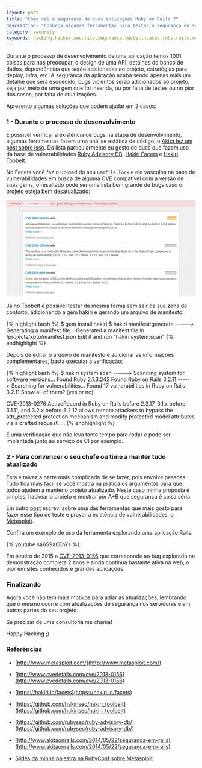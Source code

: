 ```yaml
---
layout: post
title: "Como vai a segurança de suas aplicações Ruby on Rails ?"
description: "Conheça algumas ferramentas para testar a segurança de suas aplicações rails"
category: security
keywords: hacking,hacker,security,segurança,teste,invasão,ruby,rails,metasploit,hakiri
---
```


Durante o processo de desenvolvimento de uma aplicação temos 1001 coisas
para nos preocupar, o design de uma API, detalhes do banco de dados, 
dependências que serão adicionadas ao projeto, estratégias para deploy, 
infra, etc. A segurança da aplicação acaba sendo apenas mais um detalhe 
que será esquecido, bugs violentos serão adicionados ao projeto, seja 
por meio de uma gem que foi inserida, ou por falta de testes ou no pior 
dos casos, por falta de atualizações.

Apresento algumas soluções que podem ajudar em 2 casos:

### 1 - Durante o processo de desenvolvimento

É possível verificar a existência de bugs na etapa de desenvolvimento,
algumas ferramentas fazem uma análise estática de código, o [Akita fez um
post sobre isso](http://www.akitaonrails.com/2014/05/22/seguranca-em-rails). Da lista particularmente eu gosto de duas que fazem uso da
base de vulnerabilidades [Ruby Advisory DB](https://github.com/rubysec/ruby-advisory-db/), [Hakiri Facets](https://hakiri.io/facets) e [Hakiri Toobelt](https://github.com/hakirisec/hakiri_toolbelt).

No Facets você faz o upload do seu `Gemfile.lock` e ele vasculha na base de
vulnerabilidades em busca de alguma CVE compatível com a versão de suas gems, o
resultado pode ser uma lista bem grande de bugs caso o projeto esteja bem desatualizado:

![Hakiri Facets result](/images/hakiri.png)

Já no Toobelt é possível testar da mesma forma sem sair da sua zona de conforto,
adicionando a gem hakiri e gerando um arquivo de manifesto:

{% highlight bash %}
$ gem install hakiri
$ hakiri manifest:generate
-----> Generating a manifest file...
       Generated a manifest file in /projects/xpto/manifest.json
       Edit it and run "hakiri system:scan"
{% endhighlight %}

Depois de editar o arquivo de manifesto e adicionar as informações complementares,
basta executar a verificação:

{% highlight bash %}
$ hakiri system:scan
-----> Scanning system for software versions...
       Found Ruby 2.1.3.242
       Found Ruby on Rails 3.2.11
-----> Searching for vulnerabilities...
       Found 17 vulnerabilities in Ruby on Rails 3.2.11
      Show all of them? (yes or no)

CVE-2013-0276
ActiveRecord in Ruby on Rails before 2.3.17, 3.1.x before 3.1.11, and
3.2.x before 3.2.12 allows remote attackers to bypass the 
attr_protected protection mechanism and modify protected model 
attributes via a crafted request.
...
{% endhighlight %}

É uma verificação que não leva tanto tempo para rodar e pode ser implantada
junto ao serviço de CI por exemplo.

### 2 - Para convencer o seu chefe ou time a manter tudo atualizado

Esta é talvez a parte mais complicada de se fazer, pois envolve pessoas.
Tudo fica mais fácil se você mostra na prática os argumentos para que todos
ajudem a manter o projeto atualizado. Neste caso minha proposta é simples,
hackear o projeto e mostrar por A+B que segurança é coisa séria.

Em outro [post](http://infoslack.com/security/conheca-o-metasploit-framework/) escrevi sobre uma das ferramentas que mais gosto para 
fazer esse tipo de teste e provar a existência de vulnerabilidades, 
o [Metasploit](http://www.metasploit.com/).

Confira um exemplo de uso da ferramenta explorando uma aplicação Rails:

{% youtube sa6S9a0EhYs %}

Em janeiro de 2015 a [CVE-2013-0156](http://www.cvedetails.com/cve/2013-0156) que corresponde ao bug explorado 
na demonstração completa 2 anos e ainda continua bastante ativa na web, 
o pior em sites conhecidos e grandes aplicações.

### Finalizando

Agora você não tem mais motivos para adiar as atualizações, lembrando que 
o mesmo ocorre com atualizações de segurança nos servidores e em outras 
partes do seu projeto.

Se precisar de uma consultoria me chama!

Happy Hacking ;)

### Referências

- [http://www.metasploit.com/](http://www.metasploit.com/)

- [http://www.cvedetails.com/cve/2013-0156](http://www.cvedetails.com/cve/2013-0156)

- [https://hakiri.io/facets](https://hakiri.io/facets)

- [https://github.com/hakirisec/hakiri_toolbelt](https://github.com/hakirisec/hakiri_toolbelt)

- [https://github.com/rubysec/ruby-advisory-db/](https://github.com/rubysec/ruby-advisory-db/)

- [http://www.akitaonrails.com/2014/05/22/seguranca-em-rails](http://www.akitaonrails.com/2014/05/22/seguranca-em-rails)

- [Slides da minha palestra na RubyConf sobre Metasploit](http://infoslack.com/rubyconf/)
